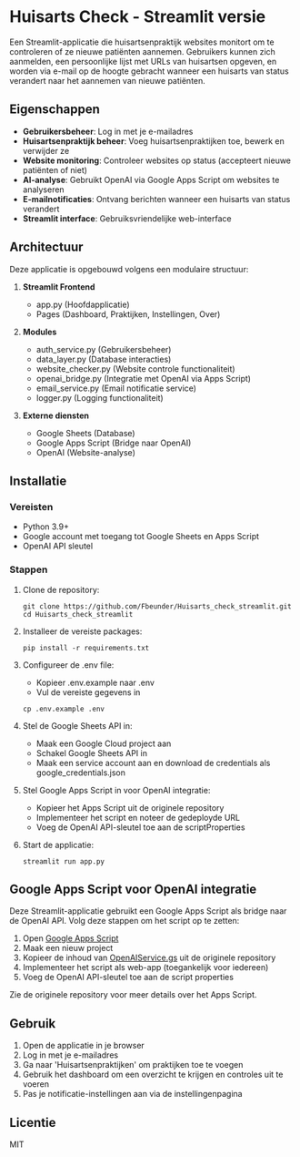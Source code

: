 # Huisarts Check - Streamlit versie

Een Streamlit-applicatie die huisartsenpraktijk websites monitort om te controleren of ze nieuwe patiënten aannemen. Gebruikers kunnen zich aanmelden, een persoonlijke lijst met URLs van huisartsen opgeven, en worden via e-mail op de hoogte gebracht wanneer een huisarts van status verandert naar het aannemen van nieuwe patiënten.

## Eigenschappen

- **Gebruikersbeheer**: Log in met je e-mailadres
- **Huisartsenpraktijk beheer**: Voeg huisartsenpraktijken toe, bewerk en verwijder ze
- **Website monitoring**: Controleer websites op status (accepteert nieuwe patiënten of niet)
- **AI-analyse**: Gebruikt OpenAI via Google Apps Script om websites te analyseren
- **E-mailnotificaties**: Ontvang berichten wanneer een huisarts van status verandert
- **Streamlit interface**: Gebruiksvriendelijke web-interface

## Architectuur

Deze applicatie is opgebouwd volgens een modulaire structuur:

1. **Streamlit Frontend**
   - app.py (Hoofdapplicatie)
   - Pages (Dashboard, Praktijken, Instellingen, Over)

2. **Modules**
   - auth_service.py (Gebruikersbeheer)
   - data_layer.py (Database interacties)
   - website_checker.py (Website controle functionaliteit)
   - openai_bridge.py (Integratie met OpenAI via Apps Script)
   - email_service.py (Email notificatie service)
   - logger.py (Logging functionaliteit)

3. **Externe diensten**
   - Google Sheets (Database)
   - Google Apps Script (Bridge naar OpenAI)
   - OpenAI (Website-analyse)

## Installatie

### Vereisten

- Python 3.9+
- Google account met toegang tot Google Sheets en Apps Script
- OpenAI API sleutel

### Stappen

1. Clone de repository:
   ```
   git clone https://github.com/Fbeunder/Huisarts_check_streamlit.git
   cd Huisarts_check_streamlit
   ```

2. Installeer de vereiste packages:
   ```
   pip install -r requirements.txt
   ```

3. Configureer de .env file:
   - Kopieer .env.example naar .env
   - Vul de vereiste gegevens in
   ```
   cp .env.example .env
   ```

4. Stel de Google Sheets API in:
   - Maak een Google Cloud project aan
   - Schakel Google Sheets API in
   - Maak een service account aan en download de credentials als google_credentials.json

5. Stel Google Apps Script in voor OpenAI integratie:
   - Kopieer het Apps Script uit de originele repository
   - Implementeer het script en noteer de gedeployde URL
   - Voeg de OpenAI API-sleutel toe aan de scriptProperties

6. Start de applicatie:
   ```
   streamlit run app.py
   ```

## Google Apps Script voor OpenAI integratie

Deze Streamlit-applicatie gebruikt een Google Apps Script als bridge naar de OpenAI API. Volg deze stappen om het script op te zetten:

1. Open [Google Apps Script](https://script.google.com/)
2. Maak een nieuw project
3. Kopieer de inhoud van [OpenAIService.gs](https://github.com/Fbeunder/Huisarts_check/blob/main/OpenAIService.gs) uit de originele repository
4. Implementeer het script als web-app (toegankelijk voor iedereen)
5. Voeg de OpenAI API-sleutel toe aan de script properties

Zie de originele repository voor meer details over het Apps Script.

## Gebruik

1. Open de applicatie in je browser
2. Log in met je e-mailadres
3. Ga naar 'Huisartsenpraktijken' om praktijken toe te voegen
4. Gebruik het dashboard om een overzicht te krijgen en controles uit te voeren
5. Pas je notificatie-instellingen aan via de instellingenpagina

## Licentie

MIT